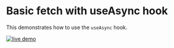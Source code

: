 # Basic fetch with useAsync hook

This demonstrates how to use the `useAsync` hook.

<a href="https://react-async.ghengeveld.now.sh/examples/basic-hook">
  <img src="https://img.shields.io/badge/live-demo-blue.svg" alt="live demo">
</a>
